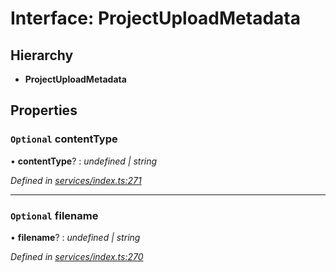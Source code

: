 # Interface: ProjectUploadMetadata

## Hierarchy

* **ProjectUploadMetadata**

## Properties

### `Optional` contentType

• **contentType**? : *undefined | string*

*Defined in [services/index.ts:271](https://github.com/arsdehnel/node-gitlab/blob/c2ee9bb/src/services/index.ts#L271)*

___

### `Optional` filename

• **filename**? : *undefined | string*

*Defined in [services/index.ts:270](https://github.com/arsdehnel/node-gitlab/blob/c2ee9bb/src/services/index.ts#L270)*

